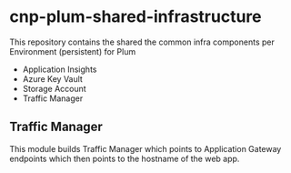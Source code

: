 # cnp-plum-shared-infrastructure

This repository contains the shared the common infra components per Environment (persistent) for Plum

- Application Insights
- Azure Key Vault
- Storage Account
- Traffic Manager

## Traffic Manager

This module builds Traffic Manager which points to Application Gateway endpoints which then points to the hostname of the web app.
